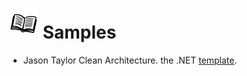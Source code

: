 # ![](https://github.com/MohammadAsgharian/Learn-Resource/blob/main/images/book-99-48.png) Samples

- Jason Taylor Clean Architecture. the .NET [template](https://github.com/jasontaylordev/CleanArchitecture).
